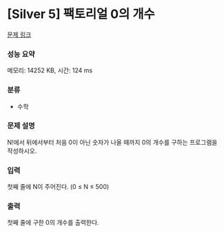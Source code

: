 # [Silver 5] 팩토리얼 0의 개수

[문제 링크](https://www.acmicpc.net/problem/1676) 

### 성능 요약

메모리: 14252 KB, 시간: 124 ms

### 분류

* 수학

### 문제 설명

<p>N!에서 뒤에서부터 처음 0이 아닌 숫자가 나올 때까지 0의 개수를 구하는 프로그램을 작성하시오.</p>

### 입력 

<p>첫째 줄에 N이 주어진다. (0 ≤ N ≤ 500)</p>

### 출력 

<p>첫째 줄에 구한 0의 개수를 출력한다.</p>